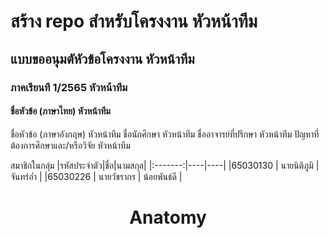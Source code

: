 # สร้าง repo สำหรับโครงงาน	หัวหน้าทีม
##	แบบขออนุมตัหัวข้อโครงงาน	หัวหน้าทีม
###	ภาคเรียนที 1/2565	หัวหน้าทีม
####	ชื่อหัวข้อ (ภาษาไทย)	หัวหน้าทีม
 ชื่อหัวข้อ (ภาษาอังกฤษ)	หัวหน้าทีม
 ชื่อนักศึกษา	หัวหน้าทีม
 ชื่ออาจารย์ที่ปรึกษา	หัวหน้าทีม
 ปัญหาที่ต้องการศึกษาและ/หรือวิจัย	หัวหน้าทีม

 สมาชิกในกลุ่ม
|รหัสประจำตัว|ชื่อ|นามสกุล|
 |:-------:|----|----|
 |65030130  | นายนิติภูมิ  |  จันทร์อ่ำ  |
 |65030226  | นายวัชรากร | น้อยพันธ์ดี |

 <H1 align = center>Anatomy
